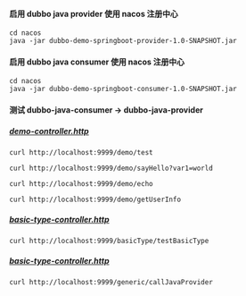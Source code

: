 #### 启用 dubbo java provider 使用 nacos 注册中心

```shell
cd nacos
java -jar dubbo-demo-springboot-provider-1.0-SNAPSHOT.jar
```

#### 启用 dubbo java consumer 使用 nacos 注册中心

```shell
cd nacos
java -jar dubbo-demo-springboot-consumer-1.0-SNAPSHOT.jar
```

#### 测试 dubbo-java-consumer -> dubbo-java-provider

##### [demo-controller.http](dubbo-demo-springboot-consumer%2Fhttp%2Fdemo-controller.http)

```shell
curl http://localhost:9999/demo/test
```

```shell
curl http://localhost:9999/demo/sayHello?var1=world
```

```shell
curl http://localhost:9999/demo/echo
```

```shell
curl http://localhost:9999/demo/getUserInfo
```

##### [basic-type-controller.http](dubbo-demo-springboot-consumer%2Fhttp%2Fbasic-type-controller.http)

```shell
curl http://localhost:9999/basicType/testBasicType
```

##### [basic-type-controller.http](dubbo-demo-springboot-consumer%2Fhttp%2Fbasic-type-controller.http)

```shell
curl http://localhost:9999/generic/callJavaProvider
```
